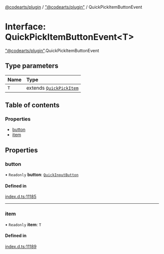 [@codearts/plugin](../README.md) / ["@codearts/plugin"](../modules/_codearts_plugin_.md) / QuickPickItemButtonEvent

# Interface: QuickPickItemButtonEvent<T\>

["@codearts/plugin"](../modules/_codearts_plugin_.md).QuickPickItemButtonEvent

## Type parameters

| Name | Type |
| :------ | :------ |
| `T` | extends [`QuickPickItem`](codearts_plugin_.QuickPickItem.md) |

## Table of contents

### Properties

- [button](codearts_plugin_.QuickPickItemButtonEvent.md#button)
- [item](codearts_plugin_.QuickPickItemButtonEvent.md#item)

## Properties

### button

• `Readonly` **button**: [`QuickInputButton`](codearts_plugin_.QuickInputButton.md)

#### Defined in

[index.d.ts:11185](https://github.com/huaweicloud/cloudide-plugin-api/blob/03c74e5/index.d.ts#L11185)

___

### item

• `Readonly` **item**: `T`

#### Defined in

[index.d.ts:11189](https://github.com/huaweicloud/cloudide-plugin-api/blob/03c74e5/index.d.ts#L11189)
